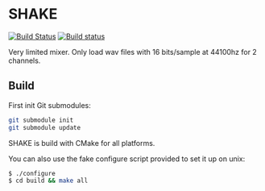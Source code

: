 SHAKE
=====
[![Build Status](https://travis-ci.org/ssbx/shake.svg?branch=master)](https://travis-ci.org/ssbx/shake)
[![Build status](https://ci.appveyor.com/api/projects/status/syp9egks836gv6hw/branch/master?svg=true)](https://ci.appveyor.com/project/ssbx/shake/branch/master)

Very limited mixer. Only load wav files with 16 bits/sample at 44100hz for 2 channels.

Build
-----
First init Git submodules:
```sh
git submodule init
git submodule update
```

SHAKE is build with CMake for all platforms.

You can also use the fake configure script provided to set it up on unix:
```sh
$ ./configure
$ cd build && make all
```
